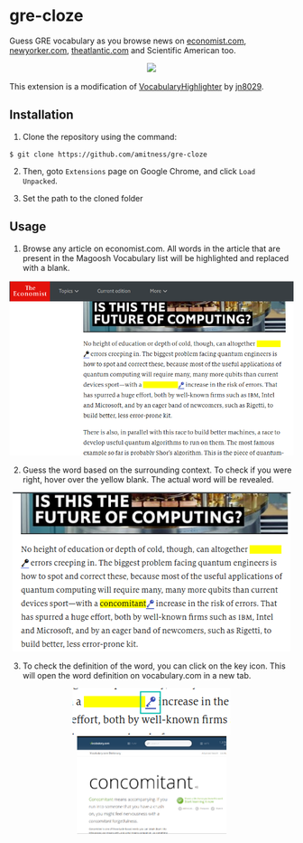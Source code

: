 # gre-cloze
Guess GRE vocabulary as you browse news on [economist.com](https://www.economist.com), [newyorker.com](http://newyorker.com), [theatlantic.com](https://theatlantic.com) and Scientific American too.  
<p align="center">
<img src="https://i.imgur.com/V9hoxIj.gif)"/>
</p>

This extension is a modification of [VocabularyHighlighter](https://github.com/jn8029/VocabularyHighlighter) by [jn8029](https://github.com/jn8029).


## Installation
1. Clone the repository using the command:

```shell
$ git clone https://github.com/amitness/gre-cloze
```

2. Then, goto `Extensions` page on Google Chrome, and click `Load Unpacked`.

3. Set the path to the cloned folder

## Usage
1. Browse any article on economist.com. All words in the article that are present in the Magoosh Vocabulary list will be highlighted and replaced with a blank.

<p align="center">
  <img src="images/screenshots/economist_article_example.png" width="664"/>
</p>

2. Guess the word based on the surrounding context. To check if you were right, hover over the yellow blank. The actual word will be revealed.  
<p align="center">
  <img src="images/screenshots/yellow_highlight_hover.png" width="493"/>
</p>


3. To check the definition of the word, you can click on the key icon. This will open the word definition on vocabulary.com in a new tab.  
<p align="center">
  <img src="images/screenshots/vocabulary_define.png"/>
  <img src="images/screenshots/vocabulary_com_page.png" width="265"/>
</p>
